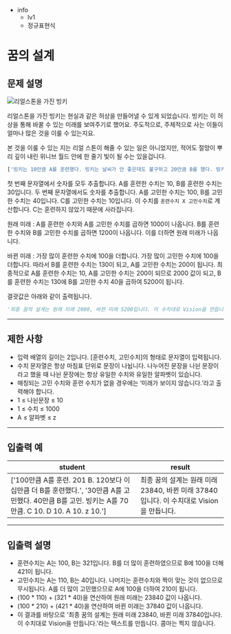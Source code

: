 - info
    - lv1
    - 정규표현식

# 꿈의 설계

## 문제 설명

![리얼스톤을 가진 빙키](./4_1.jpeg)

리얼스톤을 가진 빙키는 현실과 같은 허상을 만들어낼 수 있게 되었습니다. 빙키는 이 허상을 통해 바꿀 수 있는 미래를 보여주기로 했어요. 주도적으로, 주체적으로 사는 이들이 얼마나 많은 것을 이룰 수 있는지요.

본 것을 이룰 수 있는 지는 리얼 스톤이 해줄 수 있는 일은 아니었지만, 적어도 절망이 뿌리 깊이 내린 위니브 월드 안에 한 줄기 빛이 될 수는 있을겁니다.

```py
['빙키는 10만큼 A를 훈련했다. 빙키는 날씨가 안 좋은데도 불구하고 20만큼 B를 했다. 빙키는 비가 내리는 가운데서도 10만큼 B를 훈련했다.', '빙키는 A를 30만큼 고민했다. 40만큼 B를 고민했다. 빙키는 A를 70만큼 참 오랜 시간 고민했다. 빙키는 놀랍게도 C를 10만큼 고민했다.']
```

첫 번째 문자열에서 숫자를 모두 추출합니다. A를 훈련한 수치는 10, B를 훈련한 수치는 30입니다. 두 번째 문자열에서도 숫자를 추출합니다. A를 고민한 수치는 100, B를 고민한 수치는 40입니다. C를 고민한 수치는 10입니다. 이 수치를 `훈련수치 X 고민수치`로 계산합니다. C는 훈련하지 않았기 때문에 사라집니다.

원래 미래 : A를 훈련한 수치와 A를 고민한 수치를 곱하면 1000이 나옵니다. B를 훈련한 수치와 B를 고민한 수치를 곱하면 1200이 나옵니다. 이를 더하면 원래 미래가 나옵니다.

바뀐 미래 : 가장 많이 훈련한 수치에 100을 더합니다. 가장 많이 고민한 수치에 100을 더합니다. 따라서 B를 훈련한 수치는 130이 되고, A를 고민한 수치는 200이 됩니다. 최종적으로 A를 훈련한 수치는 10, A를 고민한 수치는 200이 되므로 2000 값이 되고, B를 훈련한 수치는 130에 B를 고민한 수치 40을 곱하여 5200이 됩니다.

결괏값은 아래와 같이 출력됩니다.

```py
'최종 꿈의 설계는 원래 미래 2000, 바뀐 미래 5200입니다. 이 수치대로 Vision을 만듭니다.'
```

---

## 제한 사항

- 입력 배열의 길이는 2입니다. [훈련수치, 고민수치]의 형태로 문자열이 입력됩니다.
- 수치 문자열은 항상 마침표 단위로 문장이 나뉩니다. 나누어진 문장을 나뉜 문장이라고 했을 때 나뉜 문장에는 항상 유일한 수치와 유일한 알파벳이 있습니다.
- 매칭되는 고민 수치와 훈련 수치가 없을 경우에는 ‘미래가 보이지 않습니다.’라고 출력해야 합니다.
- 1 ≤ 나뉜문장  ≤ 10
- 1 ≤ 수치 ≤ 1000
- A ≤ 알파벳 ≤ z

---

## 입출력 예

| student                                  | result  |
| ---------------------------------------- | ------- |
| ['100만큼 A를 훈련. 201 B.  120보다 이십만큼 더 B를 훈련했다.', '30만큼 A를 고민했다. 40만큼 B를 고민. 빙키는 A를 70만큼. C 10. D 10. A 10. z 10.'] | 최종 꿈의 설계는 원래 미래 23840, 바뀐 미래 37840입니다. 이 수치대로 Vision을 만듭니다. |

---

## 입출력 설명

- 훈련수치는 A는 100, B는 321입니다. B를 더 많이 훈련하였으므로 B에 100을 더해 421이 됩니다.
- 고민수치는 A는 110, B는 40입니다. 나머지는 훈련수치와 짝이 맞는 것이 없으므로 무시됩니다. A를 더 많이 고민했으므로 A에 100을 더하여 210이 됩니다.
- (100 * 110) + (321 * 40)을 연산하여 원래 미래는 23840 값이 나옵니다.
- (100 * 210) + (421 * 40)을 연산하여 바뀐 미래는 37840 값이 나옵니다.
- 이 결과를 바탕으로 '최종 꿈의 설계는 원래 미래 23840, 바뀐 미래 37840입니다. 이 수치대로 Vision을 만듭니다.'라는 텍스트를 만듭니다. 콤마는 찍지 않습니다.
